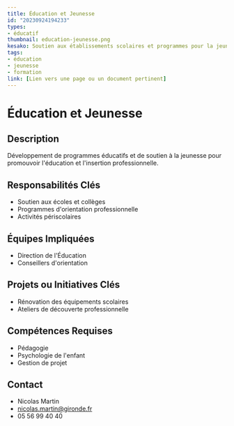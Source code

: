 ```yaml
---
title: Éducation et Jeunesse
id: "20230924194233"
types:
- éducatif
thumbnail: education-jeunesse.png
kesako: Soutien aux établissements scolaires et programmes pour la jeunesse.
tags:
- éducation
- jeunesse
- formation
link: [Lien vers une page ou un document pertinent]
---
```

# Éducation et Jeunesse

## Description
Développement de programmes éducatifs et de soutien à la jeunesse pour promouvoir l'éducation et l'insertion professionnelle.

## Responsabilités Clés
- Soutien aux écoles et collèges
- Programmes d'orientation professionnelle
- Activités périscolaires

## Équipes Impliquées
- Direction de l'Éducation
- Conseillers d'orientation

## Projets ou Initiatives Clés
- Rénovation des équipements scolaires
- Ateliers de découverte professionnelle

## Compétences Requises
- Pédagogie
- Psychologie de l'enfant
- Gestion de projet

## Contact
- Nicolas Martin
- nicolas.martin@gironde.fr
- 05 56 99 40 40
